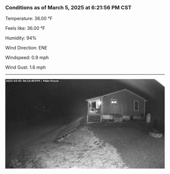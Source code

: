 ### Conditions as of March 5, 2025 at 6:21:56 PM CST 

Temperature: 36.00 &deg;F

Feels like: 36.00 &deg;F

Humidity: 94%

Wind Direction: ENE

Windspeed: 0.9 mph

Wind Gust: 1.6 mph

---

<img src="./images/latest.jpeg"/>

